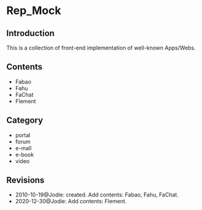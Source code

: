 # Rep_Mock
## Introduction
This is a collection of front-end implementation of well-known Apps/Webs.

## Contents
* Fabao
* Fahu
* FaChat
* Flement

## Category
* portal
* forum
* e-mall
* e-book
* video

## Revisions
* 2010-10-19@Jodie: created. Add contents: Fabao, Fahu, FaChat.
* 2020-12-30@Jodie: Add contents: Flement.